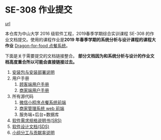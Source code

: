 # SE-308 作业提交

[url](https://uml163.github.io/Dragon-for-food/)

本仓库为中山大学 2016 级软件工程，2019春季学期综合实训课程 SE-308 的作业文档提交。使用的课程作业是**2019 年春季学期的系统分析与设计课程的课程大作业** [Dragon-for-food 点餐系统](https://uml163.github.io/UML/)。



下面是关于需要提交的文档链接整合。 **部分文档因为和系统分析与设计的作业文档高度重合所以可能会直接链接过去。**



1. [安装包与安装部署说明](安装与部署说明.md)
2. 用户手册
   1. [顾客端用户手册](顾客端用户手册.md)
   2. [商家端用户手册](商家端使用手册.pdf)
3. 所有源代码
   1. [微信小程序点餐系统前端](https://github.com/uml163/Wechat/releases/tag/final)
   2. [商家管理系统 web 前端](https://github.com/uml163/Manager/releases/tag/final)
   3. 服务端+后台+数据库
4. [软件需求规格说明书(SRS)](软件需求规格说明书.md)
5. [软件设计文档(SDS)](软件设计文档(SDS).md)
6. [小组分工与贡献率说明](小组分工与贡献率说明.md)




